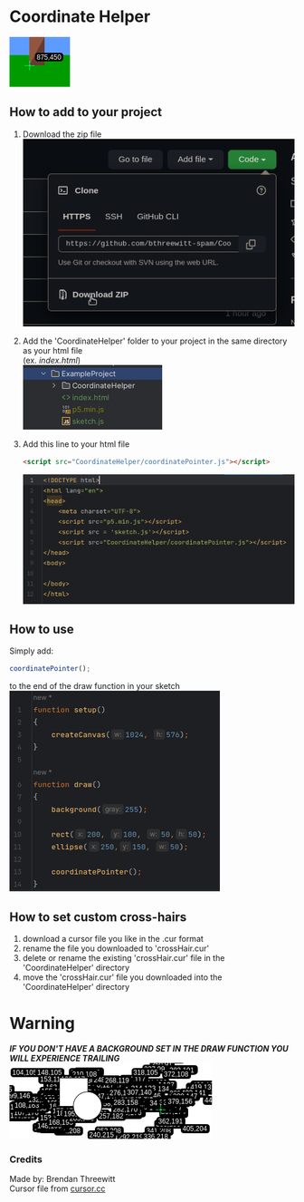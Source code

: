 # Coordinate Helper
![](.readmePics/2.png)

## How to add to your project
1) Download the zip file  
   ![](.readmePics/6.png)
2) Add the 'CoordinateHelper' folder to your project in the same directory as your html file  
   (ex. *index.html*)  
   ![](.readmePics/1.png)  

   
3) Add this line to your html file

   ```html 
   <script src="CoordinateHelper/coordinatePointer.js"></script>
   ```
   ![](.readmePics/3.png)

## How to use
Simply add:
```js
coordinatePointer();
```
to the end of the draw function in your sketch  
![](.readmePics/4.png)  

## How to set custom cross-hairs
1) download a cursor file you like in the .cur format
2) rename the file you downloaded to 'crossHair.cur'
3) delete or rename the existing 'crossHair.cur' file in the 'CoordinateHelper' directory
4) move the 'crossHair.cur' file you downloaded into the 'CoordinateHelper' directory
# Warning
***IF YOU DON'T HAVE A BACKGROUND SET IN THE DRAW FUNCTION YOU WILL EXPERIENCE TRAILING***  
![](.readmePics/5.png)  

### Credits
Made by: Brendan Threewitt  
Cursor file from [cursor.cc](https://www.cursor.cc/?action=icon&file_id=169484)